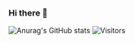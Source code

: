 ### Hi there 👋



![Anurag's GitHub stats](https://github-readme-stats.vercel.app/api?username=TobiasAagaard&show_icons=true&theme=radical&show_icons=true)
![Visitors](https://api.visitorbadge.io/api/visitors?path=https%3A%2F%2Fgithub.com%2Fmorten010&label=Visitors&countColor=%23263759)


<!--
**TobiasAagaard/TobiasAagaard** is a ✨ _special_ ✨ repository because its `README.md` (this file) appears on your GitHub profile.

Here are some ideas to get you started:

- 🔭 I’m currently working on ...
- 🌱 I’m currently learning ...
- 👯 I’m looking to collaborate on ...
- 🤔 I’m looking for help with ...
- 💬 Ask me about ...
- 📫 How to reach me: ...
- 😄 Pronouns: ...
- ⚡ Fun fact: ...
-->
